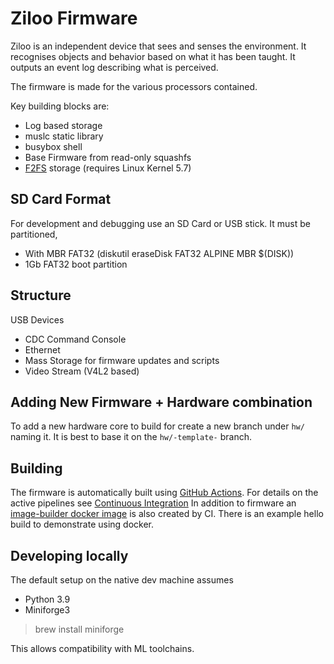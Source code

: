 # Ziloo Firmware

Ziloo is an independent device that sees and senses the environment. It recognises objects and behavior based on what it has been taught. It outputs an event log describing what is perceived.

The firmware is made for the various processors contained. 

Key building blocks are:

- Log based storage
- muslc static library
- busybox shell
- Base Firmware from read-only squashfs
- [F2FS](https://www.kernel.org/doc/html/latest/filesystems/f2fs.html) storage (requires Linux Kernel 5.7)


## SD Card Format

For development and debugging use an SD Card or USB stick. It must be partitioned,

- With MBR FAT32 (diskutil eraseDisk FAT32 ALPINE MBR $(DISK))
- 1Gb FAT32 boot partition


## Structure

USB Devices
- CDC Command Console
- Ethernet 
- Mass Storage for firmware updates and scripts
- Video Stream (V4L2 based)


## Adding New Firmware + Hardware combination

To add a new hardware core to build for create a new branch under `hw/` naming it.
It is best to base it on the `hw/-template-` branch.
 

## Building

The firmware is automatically built using [GitHub Actions](https://github.com/features/actions).
For details on the active pipelines see [Continuous Integration](.github/workflows/CONTINUOUS_INTEGRATION.md)
In addition to firmware an [image-builder docker image](https://hub.docker.com/repository/docker/ziloo/image-builder) is also created by CI.
There is an example hello build to demonstrate using docker.


## Developing locally

The default setup on the native dev machine assumes

- Python 3.9
- Miniforge3

> brew install miniforge

This allows compatibility with ML toolchains.
